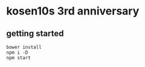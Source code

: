 kosen10s 3rd anniversary
========================

## getting started

```
bower install
npm i -D
npm start
```

